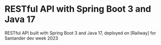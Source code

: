 # RESTful API with Spring Boot 3 and Java 17

 RESTful API built with Spring Boot 3 and Java 17, deployed on [Railway] for Santander dev week 2023
